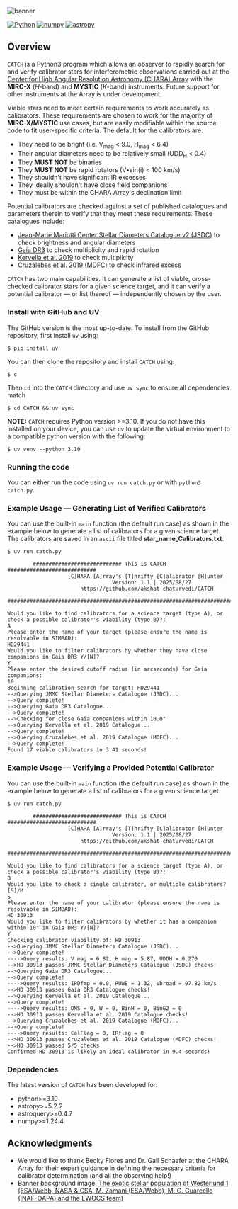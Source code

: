 ![banner](Banner/CATCH_banner.png)

[![Python](https://img.shields.io/badge/Python-3776AB?logo=python&logoColor=fff)](https://www.python.org)
[![numpy](https://img.shields.io/badge/NumPy-4DABCF?logo=numpy&logoColor=fff)](http://www.numpy.org/)
[![astropy](http://img.shields.io/badge/powered%20by-AstroPy-orange.svg?style=flat)](http://www.astropy.org/)

## Overview

`CATCH` is a Python3 program which allows an observer to rapidly search for and verify calibrator stars for interferometric observations carried out at the [Center for High Angular Resolution Astronomy (CHARA) Array](https://chara.gsu.edu) with the **MIRC-X** (_H_-band) and **MYSTIC** (_K_-band) instruments. Future support for other instruments at the Array is under development. 

Viable stars need to meet certain requirements to work accurately as calibrators. These requirements are chosen to work for the majority of **MIRC-X/MYSTIC** use cases, but are easily modifiable within the source code to fit user-specific criteria. The default for the calibrators are:
- They need to be bright (i.e. V<sub>mag</sub> < 9.0, H<sub>mag</sub> < 6.4)
- Their angular diameters need to be relatively small (UDD<sub>H</sub> < 0.4)
- They <b>MUST NOT</b> be binaries
- They <b>MUST NOT</b> be rapid rotators (V•sin(i) < 100 km/s)
- They shouldn't have significant IR excesses
- They ideally shouldn't have close field companions
- They must be within the CHARA Array's declination limit

Potential calibrators are checked against a set of published catalogues and parameters therein to verify that they meet these requirements. These catalogues include:
- [Jean-Marie Mariotti Center Stellar Diameters Catalogue v2 (JSDC)](https://vizier.cds.unistra.fr/viz-bin/VizieR-3?-source=II/346/jsdc_v2) to check brightness and angular diameters
- [Gaia DR3](https://vizier.cds.unistra.fr/viz-bin/VizieR-3?-source=I/355/gaiadr3) to check multiplicity and rapid rotation
- [Kervella et al. 2019](https://vizier.cds.unistra.fr/viz-bin/VizieR?-source=J/A+A/623/A72) to check multiplicity
- [Cruzalebes et al. 2019 (MDFC) ](https://vizier.cds.unistra.fr/viz-bin/VizieR?-source=II/361) to check infrared excess

`CATCH` has two main capabilities. It can generate a list of viable, cross-checked calibrator stars for a given science target, and it can verify a potential calibrator — or list thereof — independently chosen by the user.

### Install with GitHub and UV

The GitHub version is the most up-to-date. To install from the GitHub repository, first install `uv` using:
```
$ pip install uv
```
You can then clone the repository and install `CATCH` using:
```
$ c
``` 
Then `cd` into the `CATCH` directory and use `uv sync` to ensure all dependencies match 
``` 
$ cd CATCH && uv sync
``` 

**NOTE:** `CATCH` requires Python version >=3.10. If you do not have this installed on your device, you can use `uv` to update the virtual environment to a compatible python version with the following:
```
$ uv venv --python 3.10
```

### Running the code
You can either run the code using `uv run catch.py` or with `python3 catch.py`.

### Example Usage — Generating List of Verified Calibrators
You can use the built-in `main` function (the default run case) as shown in the example below to generate a list of calibrators for a given science target. The calibrators are saved in an `ascii` file titled **star_name_Calibrators.txt**. 
```
$ uv run catch.py

        ############################ This is CATCH ############################
                   [C]HARA [A]rray's [T]hrifty [C]alibrator [H]unter
                                 Version: 1.1 | 2025/08/27                           
                       https://github.com/akshat-chaturvedi/CATCH                 
        #######################################################################
        
Would you like to find calibrators for a science target (type A), or check a possible calibrator's viability (type B)?:
A
Please enter the name of your target (please ensure the name is resolvable in SIMBAD):
HD29441
Would you like to filter calibrators by whether they have close companions in Gaia DR3 Y/[N]?
Y
Please enter the desired cutoff radius (in arcseconds) for Gaia companions:
10
Beginning calibration search for target: HD29441
-->Querying JMMC Stellar Diameters Catalogue (JSDC)...
-->Query complete!
-->Querying Gaia DR3 Catalogue...
-->Query complete!
-->Checking for close Gaia companions within 10.0"
-->Querying Kervella et al. 2019 Catalogue...
-->Query complete!
-->Querying Cruzalebes et al. 2019 Catalogue (MDFC)...
-->Query complete!
Found 17 viable calibrators in 3.41 seconds!
```

### Example Usage — Verifying a Provided Potential Calibrator
You can use the built-in `main` function (the default run case) as shown in the example below to generate a list of calibrators for a given science target.
```
$ uv run catch.py

        ############################ This is CATCH ############################
                   [C]HARA [A]rray's [T]hrifty [C]alibrator [H]unter
                                 Version: 1.1 | 2025/08/27                           
                       https://github.com/akshat-chaturvedi/CATCH                 
        #######################################################################
        
Would you like to find calibrators for a science target (type A), or check a possible calibrator's viability (type B)?:
B
Would you like to check a single calibrator, or multiple calibrators? [S]/M
S
Please enter the name of your calibrator (please ensure the name is resolvable in SIMBAD):
HD 30913
Would you like to filter calibrators by whether it has a companion within 10" in Gaia DR3 Y/[N]?
Y
Checking calibrator viability of: HD 30913
-->Querying JMMC Stellar Diameters Catalogue (JSDC)...
-->Query complete!
---->Query results: V mag = 6.82, H mag = 5.87, UDDH = 0.270
-->HD 30913 passes JMMC Stellar Diameters Catalogue (JSDC) checks!
-->Querying Gaia DR3 Catalogue...
-->Query complete!
---->Query results: IPDfmp = 0.0, RUWE = 1.32, Vbroad = 97.82 km/s
-->HD 30913 passes Gaia DR3 Catalogue checks!
-->Querying Kervella et al. 2019 Catalogue...
-->Query complete!
---->Query results: DMS = 0, W = 0, BinH = 0, BinG2 = 0
-->HD 30913 passes Kervella et al. 2019 Catalogue checks!
-->Querying Cruzalebes et al. 2019 Catalogue (MDFC)...
-->Query complete!
---->Query results: CalFlag = 0, IRflag = 0
-->HD 30913 passes Cruzalebes et al. 2019 Catalogue (MDFC) checks!
-->HD 30913 passed 5/5 checks
Confirmed HD 30913 is likely an ideal calibrator in 9.4 seconds!
```

### Dependencies

The latest version of `CATCH` has been developed for:
- python>=3.10
- astropy>=5.2.2
- astroquery>=0.4.7
- numpy>=1.24.4

## Acknowledgments
- We would like to thank Becky Flores and Dr. Gail Schaefer at the CHARA Array for their expert guidance in defining the necessary criteria for calibrator determination (and all the observing help!)
- Banner background image: [The exotic stellar population of Westerlund 1 (ESA/Webb, NASA & CSA, M. Zamani (ESA/Webb), M. G. Guarcello (INAF-OAPA) and the EWOCS team)](https://esawebb.org/images/potm2409a/)
